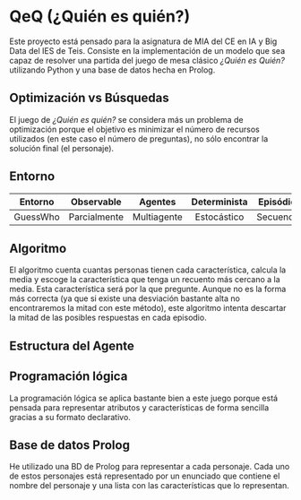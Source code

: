 # QeQ (¿Quién es quién?)

Este proyecto está pensado para la asignatura de MIA del CE en IA y Big Data del IES de Teis. Consiste en la implementación de un modelo que sea capaz de resolver una partida del juego de mesa clásico *¿Quién es Quién?* utilizando Python y una base de datos hecha en Prolog.

## Optimización vs Búsquedas

El juego de *¿Quién es quién?* se considera más un problema de optimización porque el objetivo es minimizar el número de recursos utilizados (en este caso el número de preguntas), no sólo encontrar la solución final (el personaje).

## Entorno

| Entorno |  Observable  |   Agentes   | Determinista | Episódico | Estático | Discreto | Conocido |
| :------: | :----------: | :---------: | :----------: | :--------: | :-------: | :------: | :------: |
| GuessWho | Parcialmente | Multiagente | Estocástico | Secuencial | Estático | Discreto | Conocido |

## Algoritmo

El algoritmo cuenta cuantas personas tienen cada característica, calcula la media y escoge la característica que tenga un recuento más cercano a la media. Esta característica será por la que pregunte. Aunque no es la forma más correcta (ya que si existe una desviación bastante alta no encontraremos la mitad con este método), este algoritmo intenta descartar la mitad de las posibles respuestas en cada episodio.

## Estructura del Agente

## Programación lógica

La programación lógica se aplica bastante bien a este juego porque está pensada para representar atributos y características de forma sencilla gracias a su formato declarativo.

## Base de datos Prolog

He utilizado una BD de Prolog para representar a cada personaje. Cada uno de estos personajes está representado por un enunciado que contiene el nombre del personaje y una lista con las características que lo representan.
